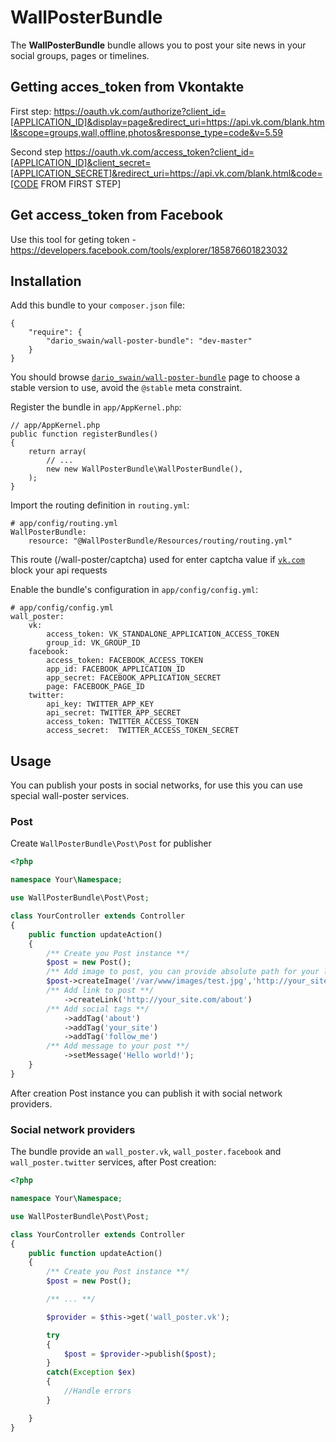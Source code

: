 WallPosterBundle
================

The **WallPosterBundle** bundle allows you to post your site news in your social groups, pages or timelines.

Getting acces_token from Vkontakte
------------
First step:
https://oauth.vk.com/authorize?client_id=[APPLICATION_ID]&display=page&redirect_uri=https://api.vk.com/blank.html&scope=groups,wall,offline,photos&response_type=code&v=5.59

Second step 
https://oauth.vk.com/access_token?client_id=[APPLICATION_ID]&client_secret=[APPLICATION_SECRET]&redirect_uri=https://api.vk.com/blank.html&code=[CODE FROM FIRST STEP]

Get access_token from Facebook 
------------
Use this tool for geting token - https://developers.facebook.com/tools/explorer/185876601823032

Installation
------------

Add this bundle to your `composer.json` file:

    {
        "require": {
            "dario_swain/wall-poster-bundle": "dev-master"
        }
    }


You should browse
[`dario_swain/wall-poster-bundle`](https://packagist.org/packages/dario_swain/wall-poster-bundle)
page to choose a stable version to use, avoid the `@stable` meta constraint.

Register the bundle in `app/AppKernel.php`:

    // app/AppKernel.php
    public function registerBundles()
    {
        return array(
            // ...
            new new WallPosterBundle\WallPosterBundle(),
        );
    }

Import the routing definition in `routing.yml`:

    # app/config/routing.yml
    WallPosterBundle:
        resource: "@WallPosterBundle/Resources/routing/routing.yml"

This route (/wall-poster/captcha) used for enter captcha value if
[`vk.com`](http://vk.com/)
block your api requests

Enable the bundle's configuration in `app/config/config.yml`:

    # app/config/config.yml
    wall_poster:
        vk:
            access_token: VK_STANDALONE_APPLICATION_ACCESS_TOKEN
            group_id: VK_GROUP_ID
        facebook:
            access_token: FACEBOOK_ACCESS_TOKEN
            app_id: FACEBOOK_APPLICATION_ID
            app_secret: FACEBOOK_APPLICATION_SECRET
            page: FACEBOOK_PAGE_ID
        twitter:
            api_key: TWITTER_APP_KEY
            api_secret: TWITTER_APP_SECRET
            access_token: TWITTER_ACCESS_TOKEN
            access_secret:  TWITTER_ACCESS_TOKEN_SECRET

Usage
-----

You can publish your posts in social networks, for use this you can use special wall-poster services.

### Post

Create `WallPosterBundle\Post\Post` for publisher

``` php
<?php

namespace Your\Namespace;

use WallPosterBundle\Post\Post;

class YourController extends Controller
{
    public function updateAction()
    {
        /** Create you Post instance **/
        $post = new Post();
        /** Add image to post, you can provide absolute path for your local file and browser url to file **/
        $post->createImage('/var/www/images/test.jpg','http://your_site.com/images/test.jpg')
        /** Add link to post **/
            ->createLink('http://your_site.com/about')
        /** Add social tags **/
            ->addTag('about')
            ->addTag('your_site')
            ->addTag('follow_me')
        /** Add message to your post **/
            ->setMessage('Hello world!');
    }
}
```

After creation Post instance you can publish it with social network providers.

### Social network providers

The bundle provide an `wall_poster.vk`, `wall_poster.facebook` and `wall_poster.twitter` services, after Post creation:


``` php
<?php

namespace Your\Namespace;

use WallPosterBundle\Post\Post;

class YourController extends Controller
{
    public function updateAction()
    {
        /** Create you Post instance **/
        $post = new Post();

        /** ... **/

        $provider = $this->get('wall_poster.vk');

        try
        {
            $post = $provider->publish($post);
        }
        catch(Exception $ex)
        {
            //Handle errors
        }

    }
}
```